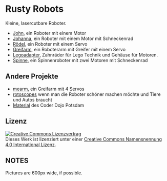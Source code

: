 Rusty Robots
============

Kleine, lasercutbare Roboter.

- [John](john), ein Roboter mit einem Motor 
- [Johanna](johanna), ein Roboter mit einem Motor mit Schneckenrad
- [Rödel](roedel), ein Roboter mit einem Servo
- [Greifarm](greifarm), ein Roboterarm mit Greifer mit einem Servo
- [Legoadapter](legoadapter), Zahnräder für Lego Technik und Gehäuse für Motoren.
- [Spinne](spinne), ein Spinnenroboter mit zwei Motoren mit Schneckenrad

Andere Projekte
---------------

- [mearm](https://github.com/niccokunzmann/mearm), ein Greifarm mit 4 Servos
- [rotoscopes](https://github.com/niccokunzmann/rotoscopes) wenn man die Roboter schöner machen möchte und Tiere und Autos braucht
- [Material](https://github.com/CoderDojoPotsdam/material) des Coder Dojo Potsdam

Lizenz
------

[![Creative Commons Lizenzvertrag](https://i.creativecommons.org/l/by/4.0/88x31.png)](http://creativecommons.org/licenses/by/4.0/)  
Dieses Werk ist lizenziert unter einer [Creative Commons Namensnennung 4.0 International Lizenz](http://creativecommons.org/licenses/by/4.0/).

NOTES
-----

Pictures are 600px wide, if possible.